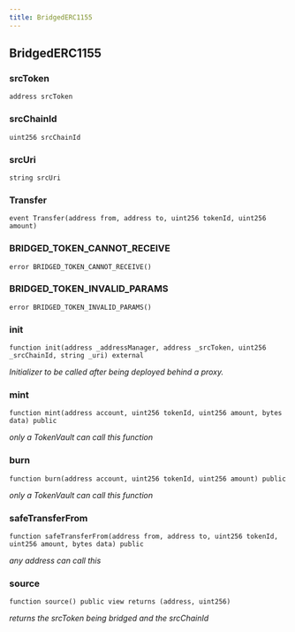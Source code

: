 ```yaml
---
title: BridgedERC1155
---
```


## BridgedERC1155

### srcToken

```solidity
address srcToken
```

### srcChainId

```solidity
uint256 srcChainId
```

### srcUri

```solidity
string srcUri
```

### Transfer

```solidity
event Transfer(address from, address to, uint256 tokenId, uint256 amount)
```

### BRIDGED_TOKEN_CANNOT_RECEIVE

```solidity
error BRIDGED_TOKEN_CANNOT_RECEIVE()
```

### BRIDGED_TOKEN_INVALID_PARAMS

```solidity
error BRIDGED_TOKEN_INVALID_PARAMS()
```

### init

```solidity
function init(address _addressManager, address _srcToken, uint256 _srcChainId, string _uri) external
```

_Initializer to be called after being deployed behind a proxy._

### mint

```solidity
function mint(address account, uint256 tokenId, uint256 amount, bytes data) public
```

_only a TokenVault can call this function_

### burn

```solidity
function burn(address account, uint256 tokenId, uint256 amount) public
```

_only a TokenVault can call this function_

### safeTransferFrom

```solidity
function safeTransferFrom(address from, address to, uint256 tokenId, uint256 amount, bytes data) public
```

_any address can call this_

### source

```solidity
function source() public view returns (address, uint256)
```

_returns the srcToken being bridged and the srcChainId_
